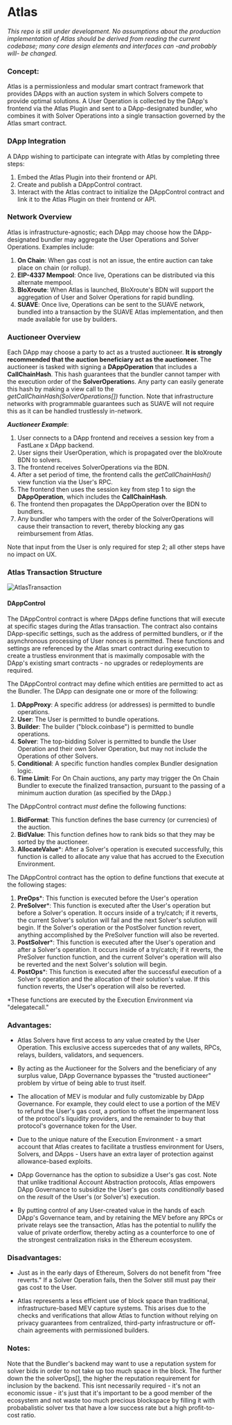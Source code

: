 # Atlas
*This repo is still under development.  No assumptions about the production implementation of Atlas should be derived from reading the current codebase; many core design elements and interfaces can -and probably will- be changed.*

### Concept:

Atlas is a permissionless and modular smart contract framework that provides DApps with an auction system in which Solvers compete to provide optimal solutions.  A User Operation is collected by the DApp's frontend via the Atlas Plugin and sent to a DApp-designated bundler, who combines it with Solver Operations into a single transaction governed by the Atlas smart contract. 

### DApp Integration

A DApp wishing to participate can integrate with Atlas by completing three steps:

1. Embed the Atlas Plugin into their frontend or API.
2. Create and publish a DAppControl contract.
3. Interact with the Atlas contract to initialize the DAppControl contract and link it to the Atlas Plugin on their frontend or API.

### Network Overview

Atlas is infrastructure-agnostic; each DApp may choose how the DApp-designated bundler may aggregate the User Operations and Solver Operations. Examples include:
1. **On Chain**: When gas cost is not an issue, the entire auction can take place on chain (or rollup).
2. **EIP-4337 Mempool**: Once live, Operations can be distributed via this alternate mempool.
3. **BloXroute**: When Atlas is launched, BloXroute's BDN will support the aggregation of User and Solver Operations for rapid bundling. 
4. **SUAVE**: Once live, Operations can be sent to the SUAVE network, bundled into a transaction by the SUAVE Atlas implementation, and then made available for use by builders. 

### Auctioneer Overview

Each DApp may choose a party to act as a trusted auctioneer.  **It is strongly recommended that the auction beneficiary act as the auctioneer.**  The auctioneer is tasked with signing a **DAppOperation** that includes a **CallChainHash**.  This hash guarantees that the bundler cannot tamper with the execution order of the **SolverOperation**s.  Any party can easily generate this hash by making a view call to the *getCallChainHash(SolverOperations[])* function. Note that infrastructure networks with programmable guarantees such as SUAVE will not require this as it can be handled trustlessly in-network. 

***Auctioneer Example***:
1. User connects to a DApp frontend and receives a session key from a FastLane x DApp backend.
2. User signs their UserOperation, which is propagated over the bloXroute BDN to solvers.
3. The frontend receives SolverOperations via the BDN.
4. After a set period of time, the frontend calls the *getCallChainHash()* view function via the User's RPC.
5. The frontend then uses the session key from step 1 to sign the **DAppOperation**, which includes the **CallChainHash**.
6. The frontend then propagates the DAppOperation over the BDN to bundlers.
7. Any bundler who tampers with the order of the SolverOperations will cause their transaction to revert, thereby blocking any gas reimbursement from Atlas.

Note that input from the User is only required for step 2; all other steps have no impact on UX. 


### Atlas Transaction Structure

![AtlasTransaction](./AtlasTransactionOverview.jpg)

#### DAppControl

The DAppControl contract is where DApps define functions that will execute at specific stages during the Atlas transaction.  The contract also contains DApp-specific settings, such as the address of permitted bundlers, or if  the asynchronous processing of User nonces is permitted.  These functions and settings are referenced by the Atlas smart contract during execution to create a trustless environment that is maximally composable with the DApp's existing smart contracts - no upgrades or redeployments are required.  

The DAppControl contract may define which entities are permitted to act as the Bundler.  The DApp can designate one or more of the following:
1. **DAppProxy**: A specific address (or addresses) is permitted to bundle operations.
2. **User**: The User is permitted to bundle operations.
3. **Builder**: The builder ("block.coinbase") is permitted to bundle operations.
4. **Solver**: The top-bidding Solver is permitted to bundle the User Operation and their own Solver Operation, but may not include the Operations of other Solvers. 
5. **Conditional**: A specific function handles complex Bundler designation logic.
6. **Time Limit**: For On Chain auctions, any party may trigger the On Chain Bundler to execute the finalized transaction, pursuant to the passing of a minimum auction duration (as specified by the DApp.) 

The DAppControl contract *must* define the following functions:
1. **BidFormat**: This function defines the base currency (or currencies) of the auction. 
2. **BidValue**: This function defines how to rank bids so that they may be sorted by the auctioneer.
3. **AllocateValue***: After a Solver's operation is executed successfully, this function is called to allocate any value that has accrued to the Execution Environment. 

The DAppControl contract has the option to define functions that execute at the following stages:	
1. **PreOps***: This function is executed before the User's operation
2. **PreSolver***: This function is executed after the User's operation but before a Solver's operation. It occurs inside of a try/catch; if it reverts, the current Solver's solution will fail and the next Solver's solution will begin. If the Solver's operation or the PostSolver function revert, anything accomplished by the PreSolver function will also be reverted. 
3. **PostSolver***: This function is executed after the User's operation and after a Solver's operation. It occurs inside of a try/catch; if it reverts, the PreSolver function function, and the current Solver's operation will also be reverted and the next Solver's solution will begin.
4. **PostOps***: This function is executed after the successful execution of a Solver's operation and the allocation of their solution's value. If this function reverts, the User's operation will also be reverted. 

*These functions are executed by the Execution Environment via "delegatecall."

### Advantages:
- Atlas Solvers have first access to any value created by the User Operation.  This exclusive access supercedes that of any wallets, RPCs, relays, builders, validators, and sequencers.  

- By acting as the Auctioneer for the Solvers and the beneficiary of any surplus value, DApp Governance bypasses the "trusted auctioneer" problem by virtue of being able to trust itself. 

- The allocation of MEV is modular and fully customizable by DApp Governance.  For example, they could elect to use a portion of the MEV to refund the User's gas cost, a portion to offset the impermanent loss of the protocol's liquidity providers, and the remainder to buy that protocol's governance token for the User. 

- Due to the unique nature of the Execution Environment - a smart account that Atlas creates to facilitate a trustless environment for Users, Solvers, and DApps  - Users have an extra layer of protection against allowance-based exploits.

- DApp Governance has the option to subsidize a User's gas cost. Note that unlike traditional Account Abstraction protocols, Atlas empowers DApp Governance to subsidize the User's gas costs *conditionally* based on the *result* of the User's (or Solver's) execution. 

- By putting control of any User-created value in the hands of each DApp's Governance team, and by retaining the MEV before any RPCs or private relays see the transaction, Atlas has the potential to nullify the value of private orderflow, thereby acting as a counterforce to one of the strongest centralization risks in the Ethereum ecosystem. 

### Disadvantages:

- Just as in the early days of Ethereum, Solvers do not benefit from "free reverts." If a Solver Operation fails, then the Solver still must pay their gas cost to the User.

- Atlas represents a less efficient use of block space than traditional, infrastructure-based MEV capture systems. This arises due to the checks and verifications that allow Atlas to function without relying on privacy guarantees from centralized, third-party infrastructure or off-chain agreements with permissioned builders.  

### Notes:

Note that the Bundler's backend may want to use a reputation system for solver bids in order to not take up too much space in the block.  The further down the the solverOps[], the higher the reputation requirement for inclusion by the backend. This isnt necessarily required - it's not an economic issue - it's just that it's important to be a good member of the ecosystem and not waste too much precious blockspace by filling it with probabalistic solver txs that have a low success rate but a high profit-to-cost ratio. 
